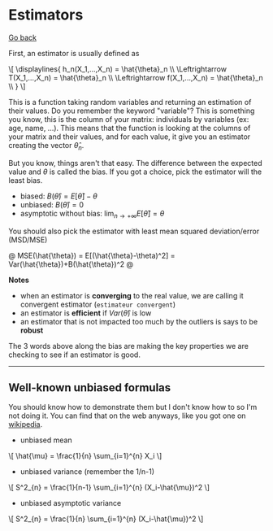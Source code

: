 # Estimators

[Go back](../index.md#estimators-and-likehood)

First, an estimator is usually defined as

<div>
\[
\displaylines{
h_n(X_1,...,X_n) = \hat{\theta}_n \\
\Leftrightarrow T(X_1,...,X_n) = \hat{\theta}_n \\
\Leftrightarrow f(X_1,...,X_n) = \hat{\theta}_n \\
}
\]
</div>

This is a function taking random variables and returning
an estimation of their values. Do you remember
the keyword "variable"? This is something you know, this
is the column of your matrix: individuals by variables
(ex: age, name, ...). This means that the function is looking
at the columns of your matrix and their values, and for
each value, it give you an estimator creating the vector
$\hat{\theta}_n$.

But you know, things aren't that easy. The
difference between the expected value and
$\theta$ is called the bias. If you got a choice,
pick the estimator will the least bias.

* biased: $B(\hat{\theta}) = E[\hat{\theta}] - \theta$
* unbiased: $B(\hat{\theta}) = 0$
* asymptotic without bias: $\lim_{n \rightarrow +\infty} E[\hat{\theta}] = \theta$

You should also pick the estimator with
least mean squared deviation/error (MSD/MSE)

@
MSE(\hat{\theta}) = E[(\hat{\theta}-\theta)^2] = Var(\hat{\theta})+B(\hat{\theta})^2
@

**Notes**

* when an estimator is **converging** to the real value,
we are calling it convergent estimator (`estimateur convergent`)
* an estimator is **efficient** if $Var(\hat{\theta})$ is low
* an estimator that is not impacted too much by the outliers
is says to be **robust**

The 3 words above along the bias are making the key properties
we are checking to see if an estimator is good.

<hr class="sl">

## Well-known unbiased formulas

You should know how to demonstrate them but I don't know
how to so I'm not doing it. You can find that on the web
anyways, like you got one on [wikipedia](https://en.wikipedia.org/wiki/Bias_of_an_estimator).

* unbiased mean

<div>
\[
\hat{\mu} = \frac{1}{n} \sum_{i=1}^{n} X_i
\]
</div>

* unbiased variance (remember the 1/n-1)

<div>
\[
S^2_{n} = \frac{1}{n-1} \sum_{i=1}^{n} (X_i-\hat{\mu})^2
\]
</div>

* unbiased asymptotic variance

<div>
\[
S^2_{n} = \frac{1}{n} \sum_{i=1}^{n} (X_i-\hat{\mu})^2
\]
</div>